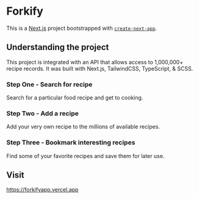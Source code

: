 # Forkify

This is a [Next.js](https://nextjs.org/) project bootstrapped with [`create-next-app`](https://github.com/vercel/next.js/tree/canary/packages/create-next-app).

## Understanding the project

This project is integrated with an API that allows access to 1,000,000+ recipe records. It was built with Next.js, TailwindCSS, TypeScript, & SCSS.

### Step One - Search for recipe

Search for a particular food recipe and get to cooking.

### Step Two - Add a recipe

Add your very own recipe to the millions of available recipes.

### Step Three - Bookmark interesting recipes

Find some of your favorite recipes and save them for later use.

## Visit

https://forkifyapp.vercel.app

